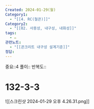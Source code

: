 ```yaml
---
Created: 2024-01-29(월)
Category1:
  - "[[4. RC(철콘)]]"
Category2:
  - "[[02. 사용성, 내구성, 내화성]]"
tags:
  - ✏️
관련노트:
  - "[[콘크리트 내구성 설계기준]]"
정답:
---
```

중요::4
풀이::
반복도::
#  132-3-3

![[스크린샷 2024-01-29 오후 4.26.31.png]]